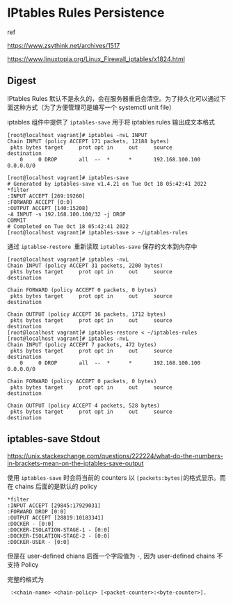 # IPtables Rules Persistence

ref

https://www.zsythink.net/archives/1517

https://www.linuxtopia.org/Linux_Firewall_iptables/x1824.html

## Digest

IPtables Rules 默认不是永久的，会在服务器重启会清空。为了持久化可以通过下面这种方式（为了方便管理可是编写一个 systemctl unit file）

iptables 组件中提供了 `iptables-save` 用于将 iptables rules 输出成文本格式

```
[root@localhost vagrant]# iptables -nvL INPUT
Chain INPUT (policy ACCEPT 171 packets, 12188 bytes)
 pkts bytes target     prot opt in     out     source               destination         
    0     0 DROP       all  --  *      *       192.168.100.100      0.0.0.0/0

[root@localhost vagrant]# iptables-save
# Generated by iptables-save v1.4.21 on Tue Oct 18 05:42:41 2022
*filter
:INPUT ACCEPT [269:19260]
:FORWARD ACCEPT [0:0]
:OUTPUT ACCEPT [140:15208]
-A INPUT -s 192.168.100.100/32 -j DROP
COMMIT
# Completed on Tue Oct 18 05:42:41 2022
[root@localhost vagrant]# iptables-save > ~/iptables-rules
```

通过 `iptablse-restore `重新读取 `iptables-save` 保存的文本到内存中

```
[root@localhost vagrant]# iptables -nvL 
Chain INPUT (policy ACCEPT 31 packets, 2200 bytes)
 pkts bytes target     prot opt in     out     source               destination         

Chain FORWARD (policy ACCEPT 0 packets, 0 bytes)
 pkts bytes target     prot opt in     out     source               destination         

Chain OUTPUT (policy ACCEPT 16 packets, 1712 bytes)
 pkts bytes target     prot opt in     out     source               destination         
[root@localhost vagrant]# iptables-restore < ~/iptables-rules 
[root@localhost vagrant]# iptables -nvL 
Chain INPUT (policy ACCEPT 7 packets, 472 bytes)
 pkts bytes target     prot opt in     out     source               destination         
    0     0 DROP       all  --  *      *       192.168.100.100      0.0.0.0/0           

Chain FORWARD (policy ACCEPT 0 packets, 0 bytes)
 pkts bytes target     prot opt in     out     source               destination         

Chain OUTPUT (policy ACCEPT 4 packets, 528 bytes)
 pkts bytes target     prot opt in     out     source               destination
```

## iptables-save Stdout

https://unix.stackexchange.com/questions/222224/what-do-the-numbers-in-brackets-mean-on-the-iptables-save-output

使用 `iptables-save` 时会将当前的 counters 以 `[packets:bytes]`的格式显示。而在 chains 后面的是默认的 policy

```
*filter
:INPUT ACCEPT [29845:17929031]
:FORWARD DROP [0:0]
:OUTPUT ACCEPT [28819:10183341]
:DOCKER - [0:0]
:DOCKER-ISOLATION-STAGE-1 - [0:0]
:DOCKER-ISOLATION-STAGE-2 - [0:0]
:DOCKER-USER - [0:0]
```

但是在 user-defined chians 后面一个字段值为 `-`, 因为 user-defined chains 不支持 Policy

完整的格式为

```
 :<chain-name> <chain-policy> [<packet-counter>:<byte-counter>].
```

